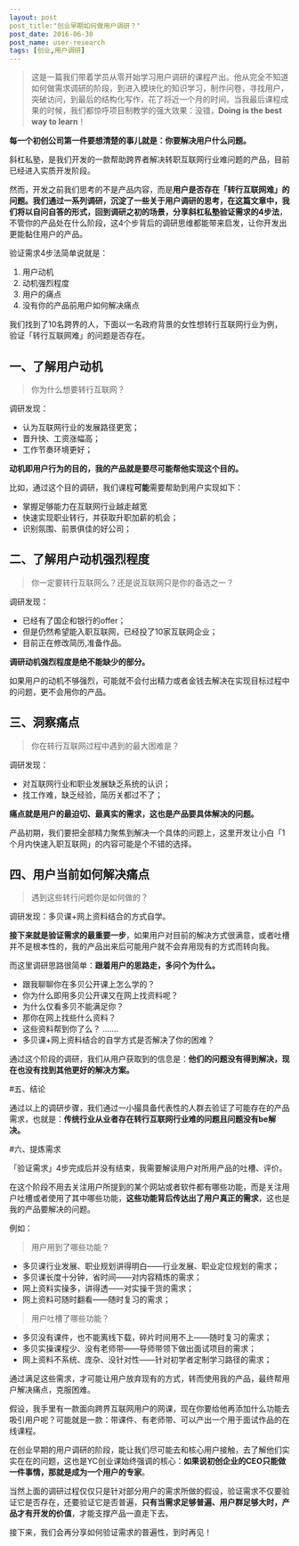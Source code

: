 ```yaml
---
layout: post
post_title:"创业早期如何做用户调研？"
post_date: 2016-06-30
post_name: user-research
tags: [创业,用户调研]
---
```

> 这是一篇我们带着学员从零开始学习用户调研的课程产出。他从完全不知道如何做需求调研的阶段，到进入模块化的知识学习，制作问卷，寻找用户，突破访问，到最后的结构化写作，花了将近一个月的时间。当我最后课程成果的时候，我们都惊呼项目制教学的强大效果：没错，**Doing is the best way to learn**！

**每一个初创公司第一件要想清楚的事儿就是：你要解决用户什么问题。**
 
斜杠私塾，是我们开发的一款帮助跨界者解决转职互联网行业难问题的产品，目前已经进入实质开发阶段。
 
然而，开发之前我们思考的不是产品内容，而是**用户是否存在「转行互联网难」的问题。**我们通过一系列调研，沉淀了一些关于用户调研的思考，在这篇文章中，我们将以自问自答的形式，回到调研之初的场景，分享斜杠私塾**验证需求的4步法**，不管你的产品处在什么阶段，这4个步背后的调研思维都能带来启发，让你开发出更能黏住用户的产品。

验证需求4步法简单说就是：

1. 用户动机
2. 动机强烈程度
3. 用户的痛点
4. 没有你的产品前用户如何解决痛点

我们找到了10名跨界的人，下面以一名政府背景的女性想转行互联网行业为例，验证「转行互联网难」的问题是否存在。
 
## 一、了解用户动机

> 你为什么想要转行互联网？

调研发现：
* 认为互联网行业的发展路径更宽；
* 晋升快、工资涨幅高；
* 工作节奏环境更好；

**动机即用户行为的目的，我的产品就是要尽可能帮他实现这个目的。**

比如，通过这个目的调研，我们课程**可能**需要帮助到用户实现如下：
- 掌握足够能力在互联网行业越走越宽
- 快速实现职业转行，并获取升职加薪的机会；
- 识别氛围、前景俱佳的好公司；
 
## 二、了解用户动机强烈程度

> 你一定要转行互联网么？还是说互联网只是你的备选之一？

调研发现：
* 已经有了国企和银行的offer；
* 但是仍然希望能入职互联网，已经投了10家互联网企业；
* 目前正在修改简历,准备作品。

**调研动机强烈程度是绝不能缺少的部分。**

如果用户的动机不够强烈，可能就不会付出精力或者金钱去解决在实现目标过程中的问题，更不会用你的产品。


## 三、洞察痛点

> 你在转行互联网过程中遇到的最大困难是？

调研发现：
* 对互联网行业和职业发展缺乏系统的认识；
* 找工作难，缺乏经验，简历关都过不了；

**痛点就是用户的最迫切、最真实的需求，这也是产品要具体解决的问题。**

产品初期，我们要把全部精力聚焦到解决一个具体的问题上，这里开发让小白「1个月内快速入职互联网」的内容可能是个不错的选择。


## 四、用户当前如何解决痛点

> 遇到这些转行问题你是如何做的？

调研发现：多贝课+网上资料结合的方式自学。

**接下来就是验证需求的最重要一步**，如果用户对目前的解决方式很满意，或者吐槽并不是根本性的，我的产品出来后可能用户就不会弃用现有的方式而转向我。

而这里调研思路很简单：**跟着用户的思路走，多问个为什么。**

* 跟我聊聊你在多贝公开课上怎么学的？
* 你为什么即用多贝公开课又在网上找资料呢？
* 为什么仅看多贝不能满足你？
* 那你在网上找些什么资料？
* 这些资料帮到你了么？
.......
* 多贝课+网上资料结合的自学方式是否解决了你的困难？

通过这个阶段的调研，我们从用户获取到的信息是：**他们的问题没有得到解决，现在也没有找到其他更好的解决方案。**

#五、结论

通过以上的调研步骤，我们通过一小撮具备代表性的人群去验证了可能存在的产品需求，也就是：**传统行业从业者存在转行互联网行业难的问题且问题没有be解决。**

#六、提炼需求

「验证需求」4步完成后并没有结束，我需要解读用户对所用产品的吐槽、评价。

在这个阶段不用去关注用户所提到的某个网站或者软件都有哪些功能，而是关注用户吐槽或者使用了其中哪些功能，**这些功能背后传达出了用户真正的需求**，这也是我的产品要解决的问题。

例如：

> 用户用到了哪些功能？

- 多贝课行业发展、职业规划讲得明白——行业发展、职业定位规划的需求；
- 多贝课长度十分钟，省时间——对内容精炼的需求；
- 网上资料实操多，讲得透——对实操干货的需求；
- 网上资料可随时翻看——随时复习的需求；

> 用户吐槽了哪些功能？

- 多贝没有课件，也不能离线下载，碎片时间用不上——随时复习的需求；
- 多贝实操课程少、没有老师带——导师带领下做出面试项目的需求；
- 网上资料不系统、庞杂、没针对性——针对初学者定制学习路径的需求；

通过满足这些需求，才可能让用户放弃现有的方式，转而使用我的产品，最终帮用户解决痛点，克服困难。

假设，我手里有一款面向跨界互联网用户的网课，现在你要给他再添加什么功能去吸引用户呢？可能就是一款：带课件、有老师带、可以产出一个用于面试作品的在线课程。

在创业早期的用户调研的阶段，能让我们尽可能去和核心用户接触，去了解他们实实在在的问题，这也是YC创业课始终强调的核心：**如果说初创企业的CEO只能做一件事情，那就是成为一个用户的专家**。

当然上面的调研过程仅仅只是针对部分用户的需求所做的假设，验证需求不仅要验证它是否存在，还要验证它是否普遍，**只有当需求足够普遍、用户群足够大时，产品才有开发的价值**，才能支撑产品一直走下去。

接下来，我们会再分享如何验证需求的普遍性，到时再见！


